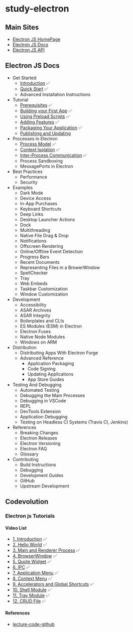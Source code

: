# study-electron
## Main Sites
- [Electron JS HomePage](https://www.electronjs.org/)
- [Electron JS Docs](https://www.electronjs.org/docs/latest/)
- [Electron JS API](https://www.electronjs.org/docs/latest/api/app)

## Electron JS Docs
- Get Started
    - [Introduction](https://www.electronjs.org/docs/latest/) ✅
    - [Quick Start](https://www.electronjs.org/docs/latest/tutorial/quick-start) ✅
    - Advanced Installation Instructions
- Tutorial
    - [Prerequisites](https://www.electronjs.org/docs/latest/tutorial/tutorial-prerequisites) ✅
    - [Building your First App](https://www.electronjs.org/docs/latest/tutorial/tutorial-first-app) ✅
    - [Using Preload Scripts](https://www.electronjs.org/docs/latest/tutorial/tutorial-preload) ✅
    - [Adding Features](https://www.electronjs.org/docs/latest/tutorial/tutorial-adding-features) ✅
    - [Packaging Your Application](https://www.electronjs.org/docs/latest/tutorial/tutorial-packaging) ✅
    - [Publishing and Updating](https://www.electronjs.org/docs/latest/tutorial/tutorial-publishing-updating)
- Processes in Electron
    - [Process Model](https://www.electronjs.org/docs/latest/tutorial/process-model) ✅
    - [Context Isolation](https://www.electronjs.org/docs/latest/tutorial/context-isolation) ✅
    - [Inter-Process Communication](https://www.electronjs.org/docs/latest/tutorial/ipc) ✅
    - Process Sandboxing
    - MessagePorts in Electron
- Best Practices
    - Performance
    - Security
- Examples
    - Dark Mode
    - Device Access
    - In-App Purchases
    - Keyboard Shortcuts
    - Deep Links
    - Desktop Launcher Actions
    - Dock
    - Multithreading
    - Native File Drag & Drop
    - Notifications
    - Offscreen Rendering
    - Online/Offline Event Detection
    - Progress Bars
    - Recent Documents
    - Representing Files in a BrowerWindow
    - SpellChecker
    - Tray
    - Web Embeds
    - Taskbar Customization
    - Window Customization
- Development
    - Accessibility
    - ASAR Archives
    - ASAR Integrity
    - Boilerplates and CLIs
    - ES Modules (ESM) in Electron
    - Electron Fuses
    - Native Node Modules
    - Windows on ARM
- Distribution
    - Distributing Apps With Electron Forge
    - Advanced Reference
        - Application Packaging
        - Code Signing
        - Updating Applications
        - App Store Guides
- Testing And Debugging
    - Automated Testing
    - Debugging the Main Processes
    - Debugging in VSCode
    - REPL
    - DevTools Extension
    - Application Debugging
    - Testing on Headless CI Systems (Travis CI, Jenkins)
- References
    - Breaking Changes
    - Electron Releases
    - Electron Versioning
    - Electron FAQ
    - Glossary
- Contributing
    - Build Instructions
    - Debugging
    - Development Guides
    - GitHub
    - Upstream Development

## Codevolution
### Electron js Tutorials
#### Video List
- [1. Introduction](https://www.youtube.com/watch?v=tqBi_Tou6wQ&list=PLC3y8-rFHvwiCJD3WrAFUrIMkGVDE0uqW) ✅
- [2. Hello World](https://www.youtube.com/watch?v=RL305ldfzm8&list=PLC3y8-rFHvwiCJD3WrAFUrIMkGVDE0uqW&index=2) ✅
- [3. Main and Renderer Process](https://www.youtube.com/watch?v=yeYiuUONO9I&list=PLC3y8-rFHvwiCJD3WrAFUrIMkGVDE0uqW&index=3) ✅
- [4. BrowserWindow](https://www.youtube.com/watch?v=zq7GrAym-KI&list=PLC3y8-rFHvwiCJD3WrAFUrIMkGVDE0uqW&index=4) ✅
- [5. Quote Widget](https://www.youtube.com/watch?v=qyAG4M9eH8o&list=PLC3y8-rFHvwiCJD3WrAFUrIMkGVDE0uqW&index=5) ✅
- [6. IPC](https://www.youtube.com/watch?v=rX3axskesDw&list=PLC3y8-rFHvwiCJD3WrAFUrIMkGVDE0uqW&index=6) ✅
- [7. Application Menu](https://www.youtube.com/watch?v=MGC2W-dJtYM&list=PLC3y8-rFHvwiCJD3WrAFUrIMkGVDE0uqW&index=7) ✅
- [8. Context Menu](https://www.youtube.com/watch?v=MkVLaM9JAxM&list=PLC3y8-rFHvwiCJD3WrAFUrIMkGVDE0uqW&index=8) ✅
- [9. Accelerators and Global Shortcuts](https://www.youtube.com/watch?v=-POUsDEfI14&list=PLC3y8-rFHvwiCJD3WrAFUrIMkGVDE0uqW&index=9) ✅
- [10. Shell Module](https://www.youtube.com/watch?v=tFawuDeSGWM&list=PLC3y8-rFHvwiCJD3WrAFUrIMkGVDE0uqW&index=10) ✅
- [11. Tray Module](https://www.youtube.com/watch?v=6guMb33u7Kg&list=PLC3y8-rFHvwiCJD3WrAFUrIMkGVDE0uqW&index=11) ✅
- [12. CRUD File](https://www.youtube.com/watch?v=m7dXcuK03ho&list=PLC3y8-rFHvwiCJD3WrAFUrIMkGVDE0uqW&index=12) ✅

#### References
- [lecture-code-github](https://github.com/gopinav/Electron-Tutorials)